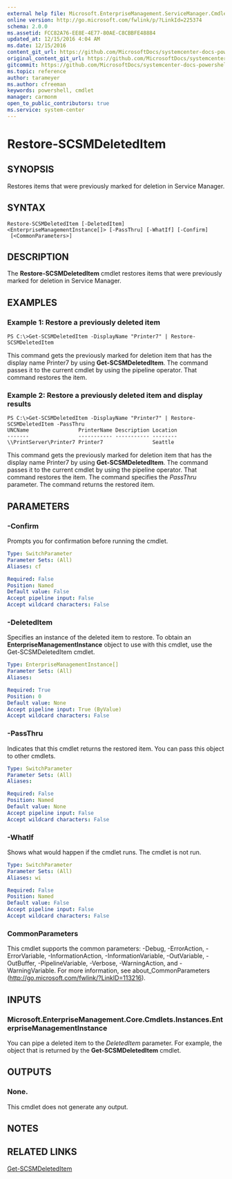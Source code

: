 ```yaml
---
external help file: Microsoft.EnterpriseManagement.ServiceManager.Cmdlets.dll-Help.xml
online version: http://go.microsoft.com/fwlink/p/?LinkId=225374
schema: 2.0.0
ms.assetid: FCC82A76-EE8E-4E77-80AE-C8CBBFE48884
updated_at: 12/15/2016 4:04 AM
ms.date: 12/15/2016
content_git_url: https://github.com/MicrosoftDocs/systemcenter-docs-powershell/blob/master/systemcenter-cmdlets/SystemCenter2016/ServiceManager/vlatest/Restore-SCSMDeletedItem.md
original_content_git_url: https://github.com/MicrosoftDocs/systemcenter-docs-powershell/blob/master/systemcenter-cmdlets/SystemCenter2016/ServiceManager/vlatest/Restore-SCSMDeletedItem.md
gitcommit: https://github.com/MicrosoftDocs/systemcenter-docs-powershell/blob/7df4508c7b907a214e6a8eca76037b06065ef078/systemcenter-cmdlets/SystemCenter2016/ServiceManager/vlatest/Restore-SCSMDeletedItem.md
ms.topic: reference
author: tarameyer
ms.author: cfreeman
keywords: powershell, cmdlet
manager: carmonm
open_to_public_contributors: true
ms.service: system-center
---
```


# Restore-SCSMDeletedItem

## SYNOPSIS
Restores items that were previously marked for deletion in Service Manager.

## SYNTAX

```
Restore-SCSMDeletedItem [-DeletedItem] <EnterpriseManagementInstance[]> [-PassThru] [-WhatIf] [-Confirm]
 [<CommonParameters>]
```

## DESCRIPTION
The **Restore-SCSMDeletedItem** cmdlet restores items that were previously marked for deletion in Service Manager.

## EXAMPLES

### Example 1: Restore a previously deleted item
```
PS C:\>Get-SCSMDeletedItem -DisplayName "Printer7" | Restore-SCSMDeletedItem
```

This command gets the previously marked for deletion item that has the display name Printer7 by using **Get-SCSMDeletedItem**.
The command passes it to the current cmdlet by using the pipeline operator.
That command restores the item.

### Example 2: Restore a previously deleted item and display results
```
PS C:\>Get-SCSMDeletedItem -DisplayName "Printer7" | Restore-SCSMDeletedItem -PassThru
UNCName                PrinterName Description Location
-------                ----------- ----------- --------
\\PrintServer\Printer7 Printer7                Seattle
```

This command gets the previously marked for deletion item that has the display name Printer7 by using **Get-SCSMDeletedItem**.
The command passes it to the current cmdlet by using the pipeline operator.
That command restores the item.
The command specifies the *PassThru* parameter.
The command returns the restored item.

## PARAMETERS

### -Confirm
Prompts you for confirmation before running the cmdlet.

```yaml
Type: SwitchParameter
Parameter Sets: (All)
Aliases: cf

Required: False
Position: Named
Default value: False
Accept pipeline input: False
Accept wildcard characters: False
```

### -DeletedItem
Specifies an instance of the deleted item to restore.
To obtain an **EnterpriseManagementInstance** object to use with this cmdlet, use the Get-SCSMDeletedItem cmdlet.

```yaml
Type: EnterpriseManagementInstance[]
Parameter Sets: (All)
Aliases: 

Required: True
Position: 0
Default value: None
Accept pipeline input: True (ByValue)
Accept wildcard characters: False
```

### -PassThru
Indicates that this cmdlet returns the restored item.
You can pass this object to other cmdlets.

```yaml
Type: SwitchParameter
Parameter Sets: (All)
Aliases: 

Required: False
Position: Named
Default value: None
Accept pipeline input: False
Accept wildcard characters: False
```

### -WhatIf
Shows what would happen if the cmdlet runs.
The cmdlet is not run.

```yaml
Type: SwitchParameter
Parameter Sets: (All)
Aliases: wi

Required: False
Position: Named
Default value: False
Accept pipeline input: False
Accept wildcard characters: False
```

### CommonParameters
This cmdlet supports the common parameters: -Debug, -ErrorAction, -ErrorVariable, -InformationAction, -InformationVariable, -OutVariable, -OutBuffer, -PipelineVariable, -Verbose, -WarningAction, and -WarningVariable. For more information, see about_CommonParameters (http://go.microsoft.com/fwlink/?LinkID=113216).

## INPUTS

### Microsoft.EnterpriseManagement.Core.Cmdlets.Instances.EnterpriseManagementInstance
You can pipe a deleted item to the *DeletedItem* parameter.
For example, the object that is returned by the **Get-SCSMDeletedItem** cmdlet.

## OUTPUTS

### None.
This cmdlet does not generate any output.

## NOTES

## RELATED LINKS

[Get-SCSMDeletedItem](xref:SystemCenter2016/ServiceManager/vlatest/Get-SCSMDeletedItem.md)

